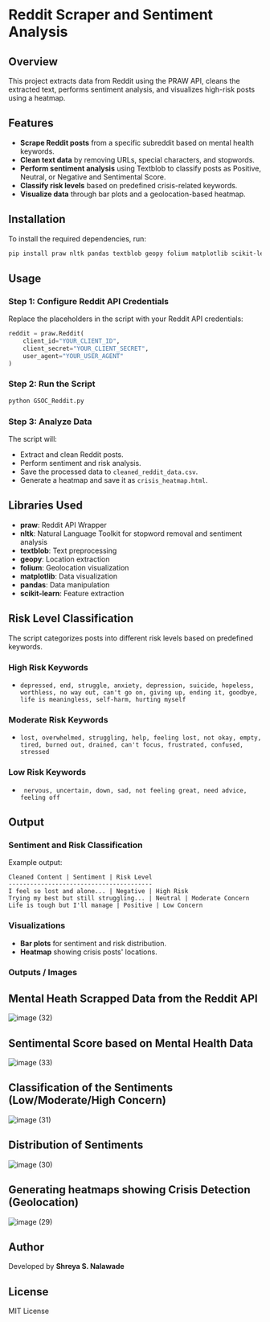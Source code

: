 # Reddit Scraper and Sentiment Analysis

## Overview
This project extracts data from Reddit using the PRAW API, cleans the extracted text, performs sentiment analysis, and visualizes high-risk posts using a heatmap.

## Features
- **Scrape Reddit posts** from a specific subreddit based on mental health keywords.
- **Clean text data** by removing URLs, special characters, and stopwords.
- **Perform sentiment analysis** using Textblob to classify posts as Positive, Neutral, or Negative and Sentimental Score.
- **Classify risk levels** based on predefined crisis-related keywords.
- **Visualize data** through bar plots and a geolocation-based heatmap.

## Installation
To install the required dependencies, run:
```sh
pip install praw nltk pandas textblob geopy folium matplotlib scikit-learn
```

## Usage
### Step 1: Configure Reddit API Credentials
Replace the placeholders in the script with your Reddit API credentials:
```python
reddit = praw.Reddit(
    client_id="YOUR_CLIENT_ID",
    client_secret="YOUR_CLIENT_SECRET",
    user_agent="YOUR_USER_AGENT"
)
```

### Step 2: Run the Script
```sh
python GSOC_Reddit.py
```

### Step 3: Analyze Data
The script will:
- Extract and clean Reddit posts.
- Perform sentiment and risk analysis.
- Save the processed data to `cleaned_reddit_data.csv`.
- Generate a heatmap and save it as `crisis_heatmap.html`.

## Libraries Used
- **praw**: Reddit API Wrapper
- **nltk**: Natural Language Toolkit for stopword removal and sentiment analysis
- **textblob**: Text preprocessing
- **geopy**: Location extraction
- **folium**: Geolocation visualization
- **matplotlib**: Data visualization
- **pandas**: Data manipulation
- **scikit-learn**: Feature extraction

## Risk Level Classification
The script categorizes posts into different risk levels based on predefined keywords.

### High Risk Keywords
- ```depressed, end, struggle, anxiety, depression, suicide, hopeless, worthless, no way out, can't go on, giving up, ending it, goodbye, life is meaningless, self-harm, hurting myself```

### Moderate Risk Keywords
- ```lost, overwhelmed, struggling, help, feeling lost, not okay, empty, tired, burned out, drained, can't focus, frustrated, confused, stressed```

### Low Risk Keywords
- ``` nervous, uncertain, down, sad, not feeling great, need advice, feeling off```

## Output
### Sentiment and Risk Classification
Example output:
```
Cleaned Content | Sentiment | Risk Level
----------------------------------------
I feel so lost and alone... | Negative | High Risk
Trying my best but still struggling... | Neutral | Moderate Concern
Life is tough but I'll manage | Positive | Low Concern
```

### Visualizations

- **Bar plots** for sentiment and risk distribution.
- **Heatmap** showing crisis posts' locations.
  
### Outputs / Images

## Mental Heath Scrapped Data from the Reddit API
![image (32)](https://github.com/user-attachments/assets/8438d7b1-9475-49be-92c9-62ab26dbab65)
## Sentimental Score based on Mental Health Data
![image (33)](https://github.com/user-attachments/assets/6a1c8f95-aae3-4b8d-9b38-45030eb1bc1e)
## Classification of the Sentiments (Low/Moderate/High Concern)
![image (31)](https://github.com/user-attachments/assets/1253163f-7d97-4b3f-b98e-e3615ce7c039)
## Distribution of Sentiments
![image (30)](https://github.com/user-attachments/assets/623696c5-a463-42a5-b2a0-02b8192fe115)
## Generating heatmaps showing Crisis Detection (Geolocation)
![image (29)](https://github.com/user-attachments/assets/04260d22-5e6b-4d41-b0d6-d58170ef33c0)

## Author
Developed by **Shreya S. Nalawade**

## License
MIT License

